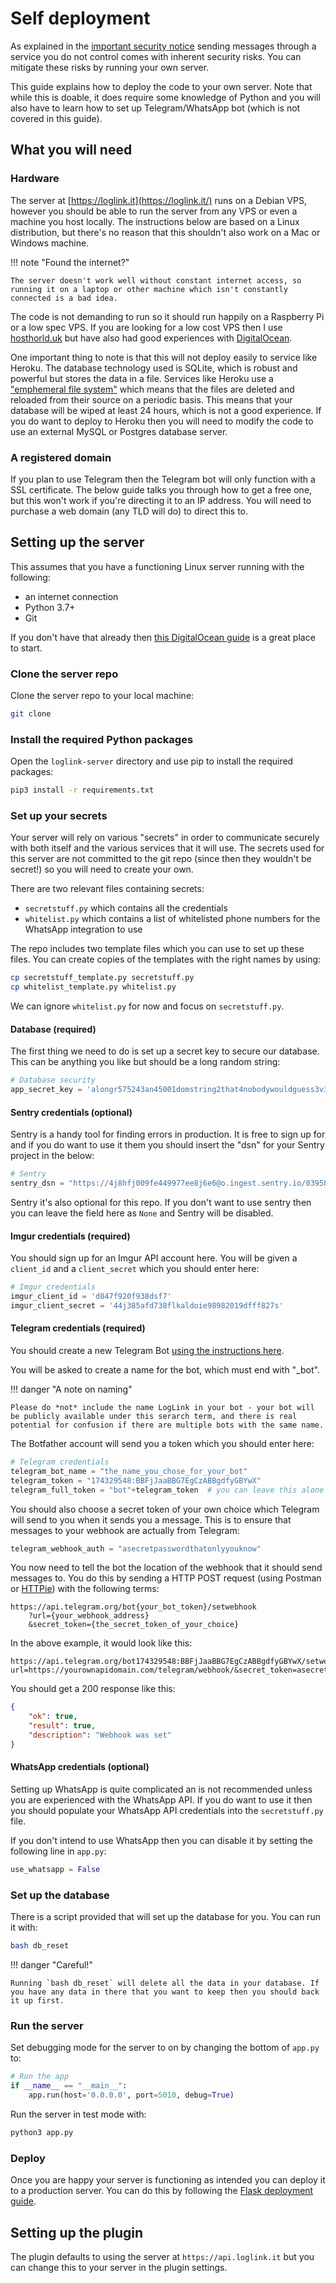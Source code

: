 # Self deployment

As explained in the [important security notice](/security-notice) sending messages through a service you do not control comes with inherent security risks. You can mitigate these risks by running your own server.

This guide explains how to deploy the code to your own server. Note that while this is doable, it does require some knowledge of Python and you will also have to learn how to set up Telegram/WhatsApp bot (which is not covered in this guide).

## What you will need

### Hardware

The server at [https://loglink.it](https://loglink.it/) runs on a Debian VPS, however you should be able to run the server from any VPS or even a machine you host locally. The instructions below are based on a Linux distribution, but there's no reason that this shouldn't also work on a Mac or Windows machine.

!!! note "Found the internet?"

    The server doesn't work well without constant internet access, so running it on a laptop or other machine which isn't constantly connected is a bad idea.

The code is not demanding to run so it should run happily on a Raspberry Pi or a low spec VPS. If you are looking for a low cost VPS then I use [hosthorld.uk](https://hostworld.uk/) but have also had good experiences with [DigitalOcean](https://www.digitalocean.com/solutions/vps-hosting).

One important thing to note is that this will not deploy easily to service like Heroku. The database technology used is SQLite, which is robust and powerful but stores the data in a file. Services like Heroku use a ["emphemeral file system"](https://devcenter.heroku.com/articles/sqlite3) which means that the files are deleted and reloaded from their source on a periodic basis. This means that your database will be wiped at least 24 hours, which is not a good experience. If you do want to deploy to Heroku then you will need to modify the code to use an external MySQL or Postgres database server.

### A registered domain

If you plan to use Telegram then the Telegram bot will only function with a SSL certificate. The below guide talks you through how to get a free one, but this won't work if you're directing it to an IP address. You will need to purchase a web domain (any TLD will do) to direct this to.

## Setting up the server

This assumes that you have a functioning Linux server running with the following:

- an internet connection
- Python 3.7+
- Git

If you don't have that already then [this DigitalOcean guide](https://www.digitalocean.com/community/tutorials/initial-server-setup-with-ubuntu-20-04) is a great place to start.

### Clone the server repo

Clone the server repo to your local machine:

```bash
git clone
```

### Install the required Python packages

Open the `loglink-server` directory and use pip to install the required packages:

```bash
pip3 install -r requirements.txt
```

### Set up your secrets

Your server will rely on various "secrets" in order to communicate securely with both itself and the various services that it will use. The secrets used for this server are not committed to the git repo (since then they wouldn't be secret!) so you will need to create your own.

There are two relevant files containing secrets:

- `secretstuff.py` which contains all the credentials
- `whitelist.py` which contains a list of whitelisted phone numbers for the WhatsApp integration to use

The repo includes two template files which you can use to set up these files. You can create copies of the templates with the right names by using:

```bash
cp secretstuff_template.py secretstuff.py
cp whitelist_template.py whitelist.py
```

We can ignore `whitelist.py` for now and focus on `secretstuff.py`.

#### Database (required)

The first thing we need to do is set up a secret key to secure our database. This can be anything you like but should be a long random string:

```py
# Database security
app_secret_key = 'alongr575243an45001domstring2that4nobodywouldguess3v3r'
```

#### Sentry credentials (optional)

Sentry is a handy tool for finding errors in production. It is free to sign up for and if you do want to use it them you should insert the "dsn" for your Sentry project in the below:

```py
# Sentry
sentry_dsn = "https://4j8hfj009fe449977ee8j6e6@o.ingest.sentry.io/0395819423400"
```

Sentry  it's also optional for this repo. If you don't want to use sentry then you can leave the field here as `None` and Sentry will be disabled.

#### Imgur credentials (required)

You should sign up for an Imgur API account here. You will be given a `client_id` and a `client_secret` which you should enter here:

```py
# Imgur credentials
imgur_client_id = 'd847f920f938dsf7'
imgur_client_secret = '44j385afd738flkaldoie98982019dfff827s'
```

#### Telegram credentials (required)

You should create a new Telegram Bot [using the instructions here](https://core.telegram.org/bots/features#creating-a-new-bot).

You will be asked to create a name for the bot, which must end with "_bot".

!!! danger "A note on naming"

    Please do *not* include the name LogLink in your bot - your bot will be publicly available under this serarch term, and there is real potential for confusion if there are multiple bots with the same name.

The Botfather account will send you a token which you should enter here:

```py
# Telegram credentials
telegram_bot_name = "the_name_you_chose_for_your_bot"
telegram_token = "174329548:BBFjJaaBBG7EgCzABBgdfyGBYwX"
telegram_full_token = "bot"+telegram_token  # you can leave this alone
```

You should also choose a secret token of your own choice which Telegram will send to you when it sends you a message. This is to ensure that messages to your webhook are actually from Telegram:

```py
telegram_webhook_auth = "asecretpasswordthatonlyyouknow"
```

You now need to tell the bot the location of the webhook that it should send messages to. You do this by sending a HTTP POST request (using Postman or [HTTPie](https://httpie.io/app)) with the following terms:

```
https://api.telegram.org/bot{your_bot_token}/setwebhook
    ?url={your_webhook_address}
    &secret_token={the_secret_token_of_your_choice}
```

In the above example, it would look like this:
```
https://api.telegram.org/bot174329548:BBFjJaaBBG7EgCzABBgdfyGBYwX/setwebhook?url=https://yourownapidomain.com/telegram/webhook/&secret_token=asecretpasswordthatonlyyouknow
```

You should get a 200 response like this:

```json
{
    "ok": true,
    "result": true,
    "description": "Webhook was set"
}
```

#### WhatsApp credentials (optional)

Setting up WhatsApp is quite complicated an is not recommended unless you are experienced with the WhatsApp API. If you do want to use it then you should populate your WhatsApp API credentials into the `secretstuff.py` file.

If you don't intend to use WhatsApp then you can disable it by setting the following line in `app.py`:

```py
use_whatsapp = False
```

### Set up the database

There is a script provided that will set up the database for you. You can run it with:

```bash
bash db_reset
```

!!! danger "Careful!"

    Running `bash db_reset` will delete all the data in your database. If you have any data in there that you want to keep then you should back it up first.

### Run the server

Set debugging mode for the server to on by changing the bottom of `app.py` to:

```py
# Run the app
if __name__ == "__main__":
    app.run(host='0.0.0.0', port=5010, debug=True)
```

Run the server in test mode with:

```bash
python3 app.py
```

### Deploy

Once you are happy your server is functioning as intended you can deploy it to a production server. You can do this by following the [Flask deployment guide](https://flask.palletsprojects.com/en/1.1.x/deploying/).

## Setting up the plugin

The plugin defaults to using the server at `https://api.loglink.it` but you can change this to your server in the plugin settings.
